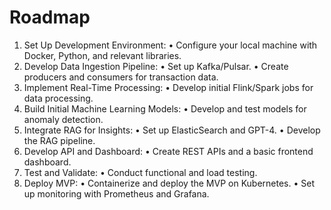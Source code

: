 # Roadmap

1. Set Up Development Environment:
   • Configure your local machine with Docker, Python, and relevant libraries.
2. Develop Data Ingestion Pipeline:
   • Set up Kafka/Pulsar.
   • Create producers and consumers for transaction data.
3. Implement Real-Time Processing:
   • Develop initial Flink/Spark jobs for data processing.
4. Build Initial Machine Learning Models:
   • Develop and test models for anomaly detection.
5. Integrate RAG for Insights:
   • Set up ElasticSearch and GPT-4.
   • Develop the RAG pipeline.
6. Develop API and Dashboard:
   • Create REST APIs and a basic frontend dashboard.
7. Test and Validate:
   • Conduct functional and load testing.
8. Deploy MVP:
   • Containerize and deploy the MVP on Kubernetes.
   • Set up monitoring with Prometheus and Grafana.